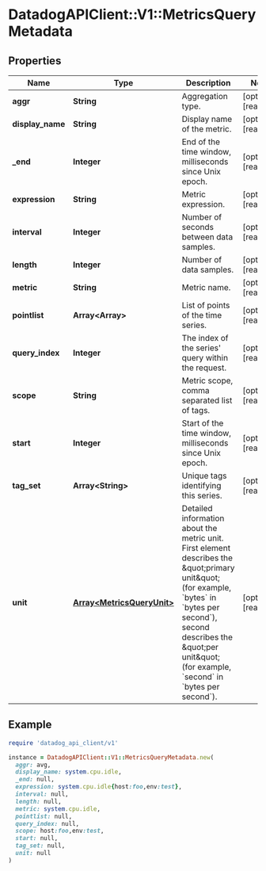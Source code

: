 # DatadogAPIClient::V1::MetricsQueryMetadata

## Properties

| Name             | Type                                                     | Description                                                                                                                                                                                                                                                                         | Notes                |
| ---------------- | -------------------------------------------------------- | ----------------------------------------------------------------------------------------------------------------------------------------------------------------------------------------------------------------------------------------------------------------------------------- | -------------------- |
| **aggr**         | **String**                                               | Aggregation type.                                                                                                                                                                                                                                                                   | [optional][readonly] |
| **display_name** | **String**                                               | Display name of the metric.                                                                                                                                                                                                                                                         | [optional][readonly] |
| **\_end**        | **Integer**                                              | End of the time window, milliseconds since Unix epoch.                                                                                                                                                                                                                              | [optional][readonly] |
| **expression**   | **String**                                               | Metric expression.                                                                                                                                                                                                                                                                  | [optional][readonly] |
| **interval**     | **Integer**                                              | Number of seconds between data samples.                                                                                                                                                                                                                                             | [optional][readonly] |
| **length**       | **Integer**                                              | Number of data samples.                                                                                                                                                                                                                                                             | [optional][readonly] |
| **metric**       | **String**                                               | Metric name.                                                                                                                                                                                                                                                                        | [optional][readonly] |
| **pointlist**    | **Array&lt;Array&gt;**                                   | List of points of the time series.                                                                                                                                                                                                                                                  | [optional][readonly] |
| **query_index**  | **Integer**                                              | The index of the series&#39; query within the request.                                                                                                                                                                                                                              | [optional][readonly] |
| **scope**        | **String**                                               | Metric scope, comma separated list of tags.                                                                                                                                                                                                                                         | [optional][readonly] |
| **start**        | **Integer**                                              | Start of the time window, milliseconds since Unix epoch.                                                                                                                                                                                                                            | [optional][readonly] |
| **tag_set**      | **Array&lt;String&gt;**                                  | Unique tags identifying this series.                                                                                                                                                                                                                                                | [optional][readonly] |
| **unit**         | [**Array&lt;MetricsQueryUnit&gt;**](MetricsQueryUnit.md) | Detailed information about the metric unit. First element describes the \&quot;primary unit\&quot; (for example, &#x60;bytes&#x60; in &#x60;bytes per second&#x60;), second describes the \&quot;per unit\&quot; (for example, &#x60;second&#x60; in &#x60;bytes per second&#x60;). | [optional][readonly] |

## Example

```ruby
require 'datadog_api_client/v1'

instance = DatadogAPIClient::V1::MetricsQueryMetadata.new(
  aggr: avg,
  display_name: system.cpu.idle,
  _end: null,
  expression: system.cpu.idle{host:foo,env:test},
  interval: null,
  length: null,
  metric: system.cpu.idle,
  pointlist: null,
  query_index: null,
  scope: host:foo,env:test,
  start: null,
  tag_set: null,
  unit: null
)
```
